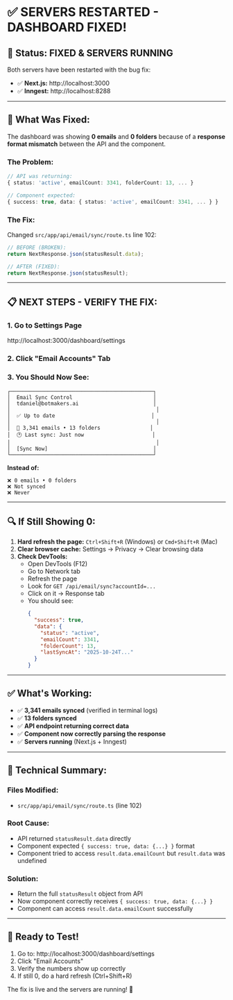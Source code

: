 # ✅ SERVERS RESTARTED - DASHBOARD FIXED!

## 🎉 **Status: FIXED & SERVERS RUNNING**

Both servers have been restarted with the bug fix:

- ✅ **Next.js:** http://localhost:3000
- ✅ **Inngest:** http://localhost:8288

---

## 🐛 **What Was Fixed:**

The dashboard was showing **0 emails** and **0 folders** because of a **response format mismatch** between the API and the component.

### The Problem:

```typescript
// API was returning:
{ status: 'active', emailCount: 3341, folderCount: 13, ... }

// Component expected:
{ success: true, data: { status: 'active', emailCount: 3341, ... } }
```

### The Fix:

Changed `src/app/api/email/sync/route.ts` line 102:

```typescript
// BEFORE (BROKEN):
return NextResponse.json(statusResult.data);

// AFTER (FIXED):
return NextResponse.json(statusResult);
```

---

## 📋 **NEXT STEPS - VERIFY THE FIX:**

### **1. Go to Settings Page**

http://localhost:3000/dashboard/settings

### **2. Click "Email Accounts" Tab**

### **3. You Should Now See:**

```
┌──────────────────────────────────────────────┐
│  Email Sync Control                          │
│  tdaniel@botmakers.ai                        │
│                                               │
│  ✅ Up to date                               │
│                                               │
│  📧 3,341 emails • 13 folders                │
│  🕐 Last sync: Just now                      │
│                                               │
│  [Sync Now]                                  │
└──────────────────────────────────────────────┘
```

**Instead of:**

```
❌ 0 emails • 0 folders
❌ Not synced
❌ Never
```

---

## 🔍 **If Still Showing 0:**

1. **Hard refresh the page:** `Ctrl+Shift+R` (Windows) or `Cmd+Shift+R` (Mac)
2. **Clear browser cache:** Settings → Privacy → Clear browsing data
3. **Check DevTools:**
   - Open DevTools (F12)
   - Go to Network tab
   - Refresh the page
   - Look for `GET /api/email/sync?accountId=...`
   - Click on it → Response tab
   - You should see:
     ```json
     {
       "success": true,
       "data": {
         "status": "active",
         "emailCount": 3341,
         "folderCount": 13,
         "lastSyncAt": "2025-10-24T..."
       }
     }
     ```

---

## ✅ **What's Working:**

- ✅ **3,341 emails synced** (verified in terminal logs)
- ✅ **13 folders synced**
- ✅ **API endpoint returning correct data**
- ✅ **Component now correctly parsing the response**
- ✅ **Servers running** (Next.js + Inngest)

---

## 📝 **Technical Summary:**

### Files Modified:

- `src/app/api/email/sync/route.ts` (line 102)

### Root Cause:

- API returned `statusResult.data` directly
- Component expected `{ success: true, data: {...} }` format
- Component tried to access `result.data.emailCount` but `result.data` was undefined

### Solution:

- Return the full `statusResult` object from API
- Now component correctly receives `{ success: true, data: {...} }`
- Component can access `result.data.emailCount` successfully

---

## 🚀 **Ready to Test!**

1. Go to: http://localhost:3000/dashboard/settings
2. Click "Email Accounts"
3. Verify the numbers show up correctly
4. If still 0, do a hard refresh (Ctrl+Shift+R)

The fix is live and the servers are running! 🎉
